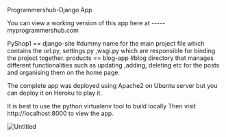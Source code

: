 Programmershub-Django App

You can view a working version of this app here at ----- myprogrammershub.com

PyShop1 == django-site     #dummy name for the main project file which contains the url.py, settings.py ,wsgi.py which are responsible for binding the project together.
products == blog-app       #blog directory that manages different functionalities such as updating ,adding, deleting etc for the posts and organising them on the home page.

The complete app was deployed using Apache2 on Ubuntu server but you can deploy it on Heroku to play it.


It is best to use the python virtualenv tool to build locally
Then visit http://localhost:8000 to view the app.

![Untitled](https://user-images.githubusercontent.com/79550971/113526146-12431d80-9576-11eb-9308-8a3ec2526663.png)
